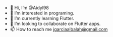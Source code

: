 - 👋 Hi, I’m @Aidyl98
- 👀 I’m interested in programing.
- 🌱 I’m currently learning Flutter.
- 💞️ I’m looking to collaborate on Flutter apps.
- 📫 How to reach me jgarciaalbalah@gmail.com

<!---
Aidyl98/Aidyl98 is a ✨ special ✨ repository because its `README.md` (this file) appears on your GitHub profile.
You can click the Preview link to take a look at your changes.
--->
